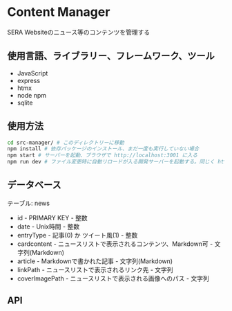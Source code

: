 # Content Manager

SERA Websiteのニュース等のコンテンツを管理する

## 使用言語、ライブラリー、フレームワーク、ツール

* JavaScript
* express
* htmx
* node npm
* sqlite

## 使用方法

```bash
cd src-manager/ # このディレクトリーに移動
npm install # 依存パッケージのインストール、まだ一度も実行していない場合
npm start # サーバーを起動、ブラウザで http://localhost:3001 に入る
npm run dev # ファイル変更時に自動リロードが入る開発サーバーを起動する。同じく http://localhost:3001 でホストされる
```

## データベース

テーブル: news

* id - PRIMARY KEY - 整数
* date - Unix時間 - 整数
* entryType - 記事(0) か ツイート風(1) - 整数
* cardcontent - ニュースリストで表示されるコンテンツ、Markdown可 - 文字列(Markdown)
* article - Markdownで書かれた記事 - 文字列(Markdown)
* linkPath - ニュースリストで表示されるリンク先 - 文字列
* coverImagePath - ニュースリストで表示される画像へのパス - 文字列

## API